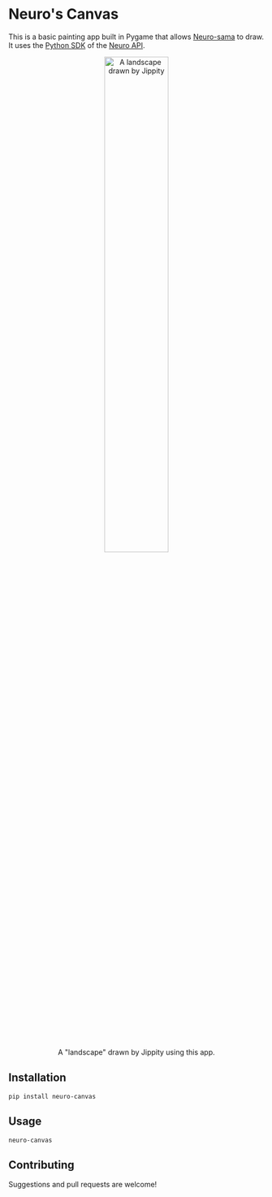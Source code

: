 # Neuro's Canvas

This is a basic painting app built in Pygame that allows [Neuro-sama](https://www.bloomberg.com/news/newsletters/2023-06-16/neuro-sama-an-ai-twitch-influencer-plays-minecraft-sings-karaoke-loves-art) to draw. It uses the [Python SDK](https://github.com/CoolCat467/Neuro-API) of the [Neuro API](https://github.com/VedalAI/neuro-game-sdk).

<p align="center">
  <img src="https://raw.githubusercontent.com/Kaya-Kaya/neuro-canvas/main/example_images/jippity_sample.png" alt="A landscape drawn by Jippity" width="50%"/><br>
  A "landscape" drawn by Jippity using this app.
</p>

## Installation
`pip install neuro-canvas`

## Usage
`neuro-canvas`

## Contributing
Suggestions and pull requests are welcome!
